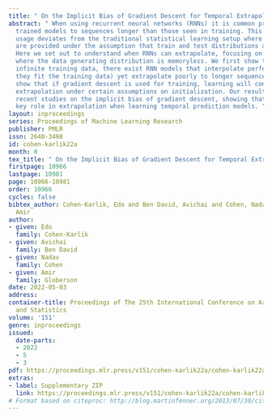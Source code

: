 ```yaml
---
title: " On the Implicit Bias of Gradient Descent for Temporal Extrapolation "
abstract: " When using recurrent neural networks (RNNs) it is common practice to apply
  trained models to sequences longer than those seen in training. This “extrapolating”
  usage deviates from the traditional statistical learning setup where guarantees
  are provided under the assumption that train and test distributions are identical.
  Here we set out to understand when RNNs can extrapolate, focusing on a simple case
  where the data generating distribution is memoryless. We first show that even with
  infinite training data, there exist RNN models that interpolate perfectly (i.e.,
  they fit the training data) yet extrapolate poorly to longer sequences. We then
  show that if gradient descent is used for training, learning will converge to perfect
  extrapolation under certain assumptions on initialization. Our results complement
  recent studies on the implicit bias of gradient descent, showing that it plays a
  key role in extrapolation when learning temporal prediction models. "
layout: inproceedings
series: Proceedings of Machine Learning Research
publisher: PMLR
issn: 2640-3498
id: cohen-karlik22a
month: 0
tex_title: " On the Implicit Bias of Gradient Descent for Temporal Extrapolation "
firstpage: 10966
lastpage: 10981
page: 10966-10981
order: 10966
cycles: false
bibtex_author: Cohen-Karlik, Edo and Ben David, Avichai and Cohen, Nadav and Globerson,
  Amir
author:
- given: Edo
  family: Cohen-Karlik
- given: Avichai
  family: Ben David
- given: Nadav
  family: Cohen
- given: Amir
  family: Globerson
date: 2022-05-03
address:
container-title: Proceedings of The 25th International Conference on Artificial Intelligence
  and Statistics
volume: '151'
genre: inproceedings
issued:
  date-parts:
  - 2022
  - 5
  - 3
pdf: https://proceedings.mlr.press/v151/cohen-karlik22a/cohen-karlik22a.pdf
extras:
- label: Supplementary ZIP
  link: https://proceedings.mlr.press/v151/cohen-karlik22a/cohen-karlik22a-supp.zip
# Format based on citeproc: http://blog.martinfenner.org/2013/07/30/citeproc-yaml-for-bibliographies/
---
```

